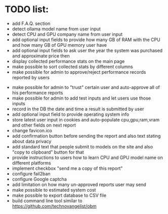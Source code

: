 # TODO list:

+ add F.A.Q. section
+ detect ollama model name from user input
+ detect CPU and GPU company name from user input
+ add optional input fields to provide how many GB of RAM with the CPU and how many GB of GPU memory user have
+ add optional input fields to ask user the year the system was purchased and approximate price then
+ display collected performance stats on the main page
+ make possible to sort collected stats by different columns
+ make possible for admin to approve/reject performance records reported by users
- make possible for admin to "trust" certain user and auto-approve all of his performance reports
- make possible for admin to add test inputs and let users use those inputs
- record in the DB the date and time a result is submitted by user
- add optional input field to provide operating system info
- store latest user input in cookies and auto-populate cpu,gpu,ram,vram and other fields on next report
- change favicon.ico
- add confirmation button before sending the report and also text stating about data privacy
- add standard text that people submit to models on the site and also "copy to clipboard" button for that
- provide instructions to users how to learn CPU and GPU model name on different platforms
- implement checkbox "send me a copy of this report"
- configure fail2ban
- configure Google captcha
- add limitation on how many un-approved reports user may send
- make possible to estimated system cost
- make possible to export database to CSV file
- build command line tool similar to https://github.com/technovangelist/obm

